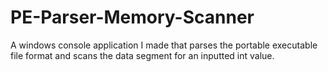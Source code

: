 # PE-Parser-Memory-Scanner
A windows console application I made that parses the portable executable file format and scans the data segment for an inputted int value.
